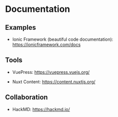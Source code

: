 # Documentation

## Examples
- Ionic Framework (beautiful code documentation): https://ionicframework.com/docs

## Tools
- VuePress: https://vuepress.vuejs.org/

- Nuxt Content: https://content.nuxtjs.org/

## Collaboration

- HackMD: https://hackmd.io/
